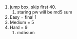 1. jump box, skip first 40.
   1. staring pw will be md5 sum
2. Easy = final 1
3. Medium = 5
4. Hard = 9
   1. md5sum